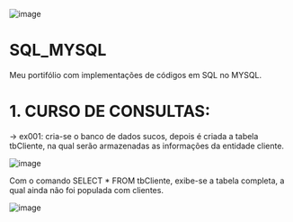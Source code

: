 ![image](https://user-images.githubusercontent.com/50182271/127007611-9c1c9766-5ba5-4099-8fff-b310763e1b31.png)


# SQL_MYSQL
Meu portifólio com implementações de códigos em SQL no MYSQL. 

# 1. CURSO DE CONSULTAS:

-> ex001: cria-se o banco de dados sucos, depois é criada a tabela tbCliente, na qual serão armazenadas as informações da entidade cliente.

![image](https://user-images.githubusercontent.com/50182271/126996025-a1b727b8-791c-4222-af58-02021f6e28ae.png)

Com o comando SELECT * FROM tbCliente, exibe-se a tabela completa, a qual ainda não foi populada com clientes.

![image](https://user-images.githubusercontent.com/50182271/126996265-2a294db1-421b-4785-bd4f-285c27fa5e89.png)



